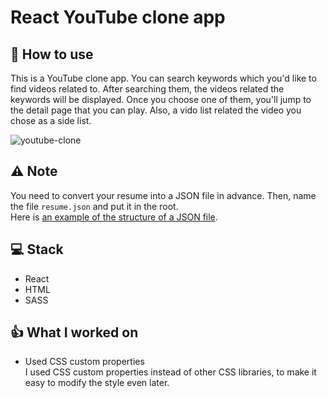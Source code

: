 # React YouTube clone app

## :book: How to use

This is a YouTube clone app. You can search keywords which you'd like to find videos related to. After searching them, the videos related the keywords will be displayed. Once you choose one of them, you'll jump to the detail page that you can play. Also, a vido list related the video you chose as a side list.


![youtube-clone](https://user-images.githubusercontent.com/33252783/102000728-403ae400-3c9f-11eb-8213-7fd2029450a9.gif)


## :warning: Note

You need to convert your resume into a JSON file in advance. Then, name the file `resume.json` and put it in the root.<br>
Here is [an example of the structure of a JSON file](https://github.com/marieooq/resume_json_html/blob/master/resume.json).


## :computer: Stack

- React
- HTML
- SASS

## :thumbsup: What I worked on

- Used CSS custom properties <br>
  I used CSS custom properties instead of other CSS libraries, to make it easy to modify the style even later.
